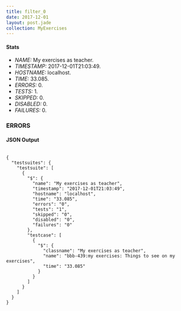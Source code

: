 ```yaml
---
title: filter_0
date: 2017-12-01
layout: post.jade
collection: MyExercises
---
```


#### Stats
- *NAME:* My exercises as teacher.
- *TIMESTAMP:* 2017-12-01T21:03:49.
- *HOSTNAME:* localhost.
- *TIME:* 33.085.
- *ERRORS:* 0.
- *TESTS:* 1.
- *SKIPPED:* 0.
- *DISABLED:* 0.
- *FAILURES:* 0.


### ERRORS


<h4>JSON Output</h4>
<pre><code class="language-json">
{
  "testsuites": {
    "testsuite": [
      {
        "$": {
          "name": "My exercises as teacher",
          "timestamp": "2017-12-01T21:03:49",
          "hostname": "localhost",
          "time": "33.085",
          "errors": "0",
          "tests": "1",
          "skipped": "0",
          "disabled": "0",
          "failures": "0"
        },
        "testcase": [
          {
            "$": {
              "classname": "My exercises as teacher",
              "name": "bbb-439:my exercises: Things to see on my exercises",
              "time": "33.085"
            }
          }
        ]
      }
    ]
  }
}
</code></pre>